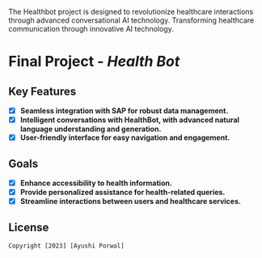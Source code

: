 The Healthbot project is designed to revolutionize healthcare interactions through advanced conversational AI technology. Transforming healthcare communication through innovative AI technology.

# Final Project - *Health Bot*

## Key Features

- [x] **Seamless integration with SAP for robust data management.**
- [x] **Intelligent conversations with HealthBot, with advanced natural language understanding and generation.**
- [x] **User-friendly interface for easy navigation and engagement.**

## Goals

- [x] **Enhance accessibility to health information.**
- [x] **Provide personalized assistance for health-related queries.**
- [x] **Streamline interactions between users and healthcare services.**

## License

    Copyright [2023] [Ayushi Porwal]
